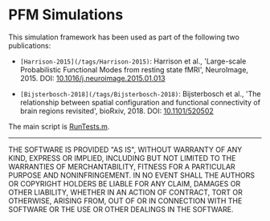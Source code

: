 # PFM Simulations

This simulation framework has been used as part of the following two
publications:

 + `[Harrison-2015](/tags/Harrison-2015)`:
   Harrison et al., 'Large-scale Probabilistic Functional Modes from resting
   state fMRI', NeuroImage, 2015.
   DOI: [10.1016/j.neuroimage.2015.01.013](https://doi.org/10.1016/j.neuroimage.2015.01.013)

 + `[Bijsterbosch-2018](/tags/Bijsterbosch-2018)`:
   Bijsterbosch et al., 'The relationship between spatial configuration and
   functional connectivity of brain regions revisited', bioRxiv, 2018.
   DOI: [10.1101/520502](https://doi.org/10.1101/520502)

The main script is [RunTests.m](RunTests.m).

----------

THE SOFTWARE IS PROVIDED "AS IS", WITHOUT WARRANTY OF ANY KIND, EXPRESS OR
IMPLIED, INCLUDING BUT NOT LIMITED TO THE WARRANTIES OF MERCHANTABILITY,
FITNESS FOR A PARTICULAR PURPOSE AND NONINFRINGEMENT. IN NO EVENT SHALL THE
AUTHORS OR COPYRIGHT HOLDERS BE LIABLE FOR ANY CLAIM, DAMAGES OR OTHER
LIABILITY, WHETHER IN AN ACTION OF CONTRACT, TORT OR OTHERWISE, ARISING FROM,
OUT OF OR IN CONNECTION WITH THE SOFTWARE OR THE USE OR OTHER DEALINGS IN THE
SOFTWARE.
